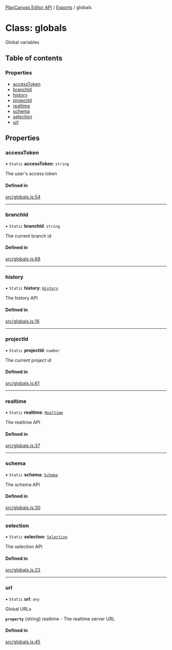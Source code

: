 [PlayCanvas Editor API](../README.md) / [Exports](../modules.md) / globals

# Class: globals

Global variables

## Table of contents

### Properties

- [accessToken](globals.md#accesstoken)
- [branchId](globals.md#branchid)
- [history](globals.md#history)
- [projectId](globals.md#projectid)
- [realtime](globals.md#realtime)
- [schema](globals.md#schema)
- [selection](globals.md#selection)
- [url](globals.md#url)

## Properties

### accessToken

▪ `Static` **accessToken**: `string`

The user's access token

#### Defined in

[src/globals.js:54](https://github.com/playcanvas/editor-api/blob/3ddc9db/src/globals.js#L54)

___

### branchId

▪ `Static` **branchId**: `string`

The current branch id

#### Defined in

[src/globals.js:68](https://github.com/playcanvas/editor-api/blob/3ddc9db/src/globals.js#L68)

___

### history

▪ `Static` **history**: [`History`](History.md)

The history API

#### Defined in

[src/globals.js:16](https://github.com/playcanvas/editor-api/blob/3ddc9db/src/globals.js#L16)

___

### projectId

▪ `Static` **projectId**: `number`

The current project id

#### Defined in

[src/globals.js:61](https://github.com/playcanvas/editor-api/blob/3ddc9db/src/globals.js#L61)

___

### realtime

▪ `Static` **realtime**: [`Realtime`](Realtime.md)

The realtime API

#### Defined in

[src/globals.js:37](https://github.com/playcanvas/editor-api/blob/3ddc9db/src/globals.js#L37)

___

### schema

▪ `Static` **schema**: [`Schema`](Schema.md)

The schema API

#### Defined in

[src/globals.js:30](https://github.com/playcanvas/editor-api/blob/3ddc9db/src/globals.js#L30)

___

### selection

▪ `Static` **selection**: [`Selection`](Selection.md)

The selection API

#### Defined in

[src/globals.js:23](https://github.com/playcanvas/editor-api/blob/3ddc9db/src/globals.js#L23)

___

### url

▪ `Static` **url**: `any`

Global URLs

**`property`** {string} realtime - The realtime server URL

#### Defined in

[src/globals.js:45](https://github.com/playcanvas/editor-api/blob/3ddc9db/src/globals.js#L45)
